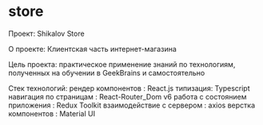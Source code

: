 # store

Проект: Shikalov Store

О проекте: Клиентская часть интернет-магазина

Цель проекта: практическое применение знаний по технологиям, полученных на обучении в GeekBrains и самостоятельно

Стек технологий:
рендер компонентов : React.js
типизация: Typescript
навигация по страницам : React-Router_Dom v6
работа с состоянием приложения : Redux Toolkit
взаимодействие с сервером : axios
верстка компонентов : Material UI
